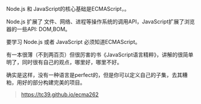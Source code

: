 Node.js 和 JavaScript的核心基础是ECMAScript，。

Node.js 扩展了 文件、网络、进程等操作系统的调用API，JavaScript扩展了浏览器的一些API: DOM,BOM。

要学习 Node.js 或者 JavaScript 必须知道ECMAScript。



有一本很薄（不到两百页）但很厉害的书《JavaScript语言精粹》，讲解的很简单明了，同时很有自己的观点，哪里好，哪里不好。

确实是这样，没有一种语言是perfect的，但是你可以定义自己的子集，去其糟粕，用好的部分构建完美的项目。

>https://tc39.github.io/ecma262

